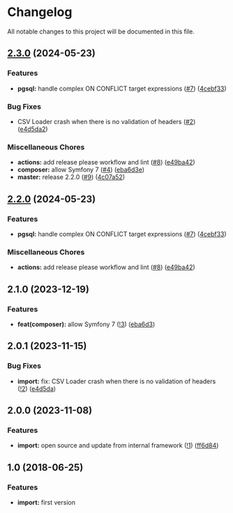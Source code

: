 # Changelog

All notable changes to this project will be documented in this file.

## [2.3.0](https://github.com/le-phare/import/compare/v2.2.0...v2.3.0) (2024-05-23)


### Features

* **pgsql:** handle complex ON CONFLICT target expressions ([#7](https://github.com/le-phare/import/issues/7)) ([4cebf33](https://github.com/le-phare/import/commit/4cebf339fdc7962bd96a74ec8c78f00786d36b20))


### Bug Fixes

* CSV Loader crash when there is no validation of headers ([#2](https://github.com/le-phare/import/issues/2)) ([e4d5da2](https://github.com/le-phare/import/commit/e4d5da2873186312722c15b7e17e6bd3dc878b8f))


### Miscellaneous Chores

* **actions:** add release please workflow and lint ([#8](https://github.com/le-phare/import/issues/8)) ([e49ba42](https://github.com/le-phare/import/commit/e49ba421d960ac16b11bcc38deb5e40efff961d3))
* **composer:** allow Symfony 7 ([#4](https://github.com/le-phare/import/issues/4)) ([eba6d3e](https://github.com/le-phare/import/commit/eba6d3e11ffaefe82698306dfafc748c9000db2d))
* **master:** release 2.2.0 ([#9](https://github.com/le-phare/import/issues/9)) ([4c07a52](https://github.com/le-phare/import/commit/4c07a52c0bd79ac03a2a9d1d4c069a6e7b1e52e8))

## [2.2.0](https://github.com/le-phare/import/compare/v2.1.0...v2.2.0) (2024-05-23)


### Features

* **pgsql:** handle complex ON CONFLICT target expressions ([#7](https://github.com/le-phare/import/issues/7)) ([4cebf33](https://github.com/le-phare/import/commit/4cebf339fdc7962bd96a74ec8c78f00786d36b20))


### Miscellaneous Chores

* **actions:** add release please workflow and lint ([#8](https://github.com/le-phare/import/issues/8)) ([e49ba42](https://github.com/le-phare/import/commit/e49ba421d960ac16b11bcc38deb5e40efff961d3))

## 2.1.0 (2023-12-19)

### Features

* **feat(composer):** allow Symfony 7 ([!3](https://github.com/le-phare/import/pull/3)) ([eba6d3](https://github.com/le-phare/import/commit/eba6d3e11ffaefe82698306dfafc748c9000db2))

## 2.0.1 (2023-11-15)

### Bug Fixes

* **import:**  fix: CSV Loader crash when there is no validation of headers ([!2](https://github.com/le-phare/import/pull/2)) ([e4d5da](https://github.com/le-phare/import/commit/e4d5da2873186312722c15b7e17e6bd3dc878b8f))
## 2.0.0 (2023-11-08)

### Features

* **import:** open source and update from internal framework ([!1](https://github.com/le-phare/import/pull/1)) ([ff6d84](https://github.com/le-phare/import/commit/ff6d84ffdf3b200cc6fec02017402e357cbd7558))

## 1.0 (2018-06-25)

### Features

* **import:** first version
